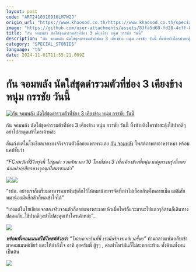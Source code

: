 ```yaml
---
layout: post
code: "ART2410310916LM7W2J"
origin_url: "https://www.khaosod.co.th/https://www.khaosod.co.th/special-stories/news_9483789"
image: "https://github.com/user-attachments/assets/83fa5d68-fd28-4cff-846e-a61aa8589115"
title: "กัน จอมพลัง นัดใส่ชุดดำรวมตัวที่ช่อง 3 เคียงข้าง หนุ่ม กรรชัย วันนี้"
description: "กัน จอมพลัง นัดใส่ชุดดำรวมตัวที่ช่อง 3 เคียงข้าง หนุ่ม กรรชัย วันนี้ ทิ้งท้ายถึงใครทำสะดุ้งใช้ปากดีๆอย่าไปสะดุดเท้าใครเค้าหล่ะ ลั่นเก่งแต่ในโซเชียล"
category: "SPECIAL_STORIES"
language: "th"
date: 2024-11-01T11:55:21.009Z
---
```


# กัน จอมพลัง นัดใส่ชุดดำรวมตัวที่ช่อง 3 เคียงข้าง หนุ่ม กรรชัย วันนี้

[![กัน จอมพลัง นัดใส่ชุดดำรวมตัวที่ช่อง 3 เคียงข้าง หนุ่ม กรรชัย วันนี้](https://www.khaosod.co.th/wpapp/uploads/2024/10/gunpowerkanchai3110679998.jpg "กัน จอมพลัง นัดใส่ชุดดำรวมตัวที่ช่อง 3 เคียงข้าง หนุ่ม กรรชัย วันนี้")](https://www.khaosod.co.th/wpapp/uploads/2024/10/gunpowerkanchai3110679998.jpg)

กัน จอมพลัง นัดใส่ชุดดำรวมตัวที่ช่อง 3 เคียงข้าง หนุ่ม กรรชัย วันนี้ ทิ้งท้ายถึงใครทำสะดุ้งใช้ปากดีๆอย่าไปสะดุดเท้าใครเค้าหล่ะ

ลั่นเก่งแต่ในโซเชียลเจอของจริงจวนตัวก็ลอยแพรพระเลย [กัน จอมพลัง](https://www.facebook.com/photo?fbid=1150056480014401&set=a.371818277838229) โพสต์ภาพเทอาหารหมา พร้อมแคปชั่นว่า

_“FCผมวันที่31พรุ่งนี้ ใส่ชุดดำ รวมกันเวลา 10 โมงที่ช่อง 3 เพื่อเคียงข้างพี่หนุ่ม แต่ดูทรงพรุ่งนี้หมาน้อยปวกเปียกหางจุกตุกไม่มาซะแล้ว”_

[![](https://www.khaosod.co.th/wpapp/uploads/2024/10/gunpowerkanchai3110671.jpg)](https://www.khaosod.co.th/wpapp/uploads/2024/10/gunpowerkanchai3110671.jpg)[![](https://www.khaosod.co.th/wpapp/uploads/2024/10/gunpowerkanchai3110672.jpg)](https://www.khaosod.co.th/wpapp/uploads/2024/10/gunpowerkanchai3110672.jpg)

“รปภ. อย่างเราก็เตรียมอาหารหมาพันธุ์เล็กไว้ให้หมาน้อยจรจัดที่เห่าไม่เลือกกินตั้งหลายเม็ด แต่นิสัยหมาน้อยมันขี้กลัวก็พอเข้าใจได้”

“เก่งแต่ในโซเชียลเจอของจริงจวนตัวก็ลอยแพรพระเลย หิวเมื่อไหร่ก็แวะมานะไปแถวๆอีสานก็เดินทางปลอดภัย_ใช้ปากดีๆอย่าไปสะดุดเท้าใครเค้าหล่ะ”_

[![](https://www.khaosod.co.th/wpapp/uploads/2024/10/gunpowerkanchai3110673.jpg)](https://www.khaosod.co.th/wpapp/uploads/2024/10/gunpowerkanchai3110673.jpg)

_**พร้อมทั้งคอมเมนต์ใต้โพสต์ด้วยว่า**_ _“ไม่สะดวกกินที่นี่ เรามีบริการเดลิเวอรี่นะ”_ ท่ามกลางแฟนคลับเข้ามาคอมเมนต์เชียร์ และให้กำลังใจ อาทิ ลุยครับพี่ สู้ๆๆ , ด่าเท่าไหร่มันก็ไม่สะทกสะท้าน ทั้งด้านทั้งทน เป็นต้น

[![](https://www.khaosod.co.th/wpapp/uploads/2024/10/gunpowerkanchai3110674.jpg)](https://www.khaosod.co.th/wpapp/uploads/2024/10/gunpowerkanchai3110674.jpg)